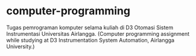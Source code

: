# computer-programming
Tugas pemrograman komputer selama kuliah di D3 Otomasi Sistem Instrumentasi Universitas Airlangga. (Computer programming assignment while studying at D3 Instrumentation System Automation, Airlangga University.)

